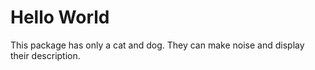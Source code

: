 # Hello World

This package has only a cat and dog. 
They can make noise and display their description.